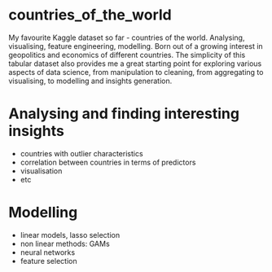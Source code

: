 # countries_of_the_world
My favourite Kaggle dataset so far - countries of the world. Analysing, visualising, feature engineering, modelling.
Born out of a growing interest in geopolitics and economics of different countries. 
The simplicity of this tabular dataset also provides me a great starting point for exploring various aspects of data science, from manipulation to cleaning, from aggregating to visualising, to modelling and insights generation.

# Analysing and finding interesting insights 
* countries with outlier characteristics
* correlation between countries in terms of predictors
* visualisation
* etc

# Modelling 
* linear models, lasso selection
* non linear methods: GAMs
* neural networks
* feature selection 

